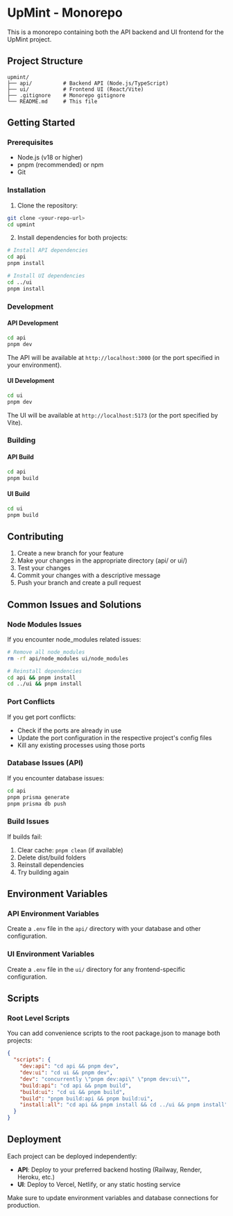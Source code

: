 # UpMint - Monorepo

This is a monorepo containing both the API backend and UI frontend for the UpMint project.

## Project Structure

```
upmint/
├── api/          # Backend API (Node.js/TypeScript)
├── ui/           # Frontend UI (React/Vite)
├── .gitignore    # Monorepo gitignore
└── README.md     # This file
```

## Getting Started

### Prerequisites

- Node.js (v18 or higher)
- pnpm (recommended) or npm
- Git

### Installation

1. Clone the repository:
```bash
git clone <your-repo-url>
cd upmint
```

2. Install dependencies for both projects:
```bash
# Install API dependencies
cd api
pnpm install

# Install UI dependencies
cd ../ui
pnpm install
```

### Development

#### API Development

```bash
cd api
pnpm dev
```

The API will be available at `http://localhost:3000` (or the port specified in your environment).

#### UI Development

```bash
cd ui
pnpm dev
```

The UI will be available at `http://localhost:5173` (or the port specified by Vite).

### Building

#### API Build
```bash
cd api
pnpm build
```

#### UI Build
```bash
cd ui
pnpm build
```

## Contributing

1. Create a new branch for your feature
2. Make your changes in the appropriate directory (api/ or ui/)
3. Test your changes
4. Commit your changes with a descriptive message
5. Push your branch and create a pull request

## Common Issues and Solutions

### Node Modules Issues
If you encounter node_modules related issues:
```bash
# Remove all node_modules
rm -rf api/node_modules ui/node_modules

# Reinstall dependencies
cd api && pnpm install
cd ../ui && pnpm install
```

### Port Conflicts
If you get port conflicts:
- Check if the ports are already in use
- Update the port configuration in the respective project's config files
- Kill any existing processes using those ports

### Database Issues (API)
If you encounter database issues:
```bash
cd api
pnpm prisma generate
pnpm prisma db push
```

### Build Issues
If builds fail:
1. Clear cache: `pnpm clean` (if available)
2. Delete dist/build folders
3. Reinstall dependencies
4. Try building again

## Environment Variables

### API Environment Variables
Create a `.env` file in the `api/` directory with your database and other configuration.

### UI Environment Variables
Create a `.env` file in the `ui/` directory for any frontend-specific configuration.

## Scripts

### Root Level Scripts
You can add convenience scripts to the root package.json to manage both projects:

```json
{
  "scripts": {
    "dev:api": "cd api && pnpm dev",
    "dev:ui": "cd ui && pnpm dev",
    "dev": "concurrently \"pnpm dev:api\" \"pnpm dev:ui\"",
    "build:api": "cd api && pnpm build",
    "build:ui": "cd ui && pnpm build",
    "build": "pnpm build:api && pnpm build:ui",
    "install:all": "cd api && pnpm install && cd ../ui && pnpm install"
  }
}
```

## Deployment

Each project can be deployed independently:

- **API**: Deploy to your preferred backend hosting (Railway, Render, Heroku, etc.)
- **UI**: Deploy to Vercel, Netlify, or any static hosting service

Make sure to update environment variables and database connections for production. 